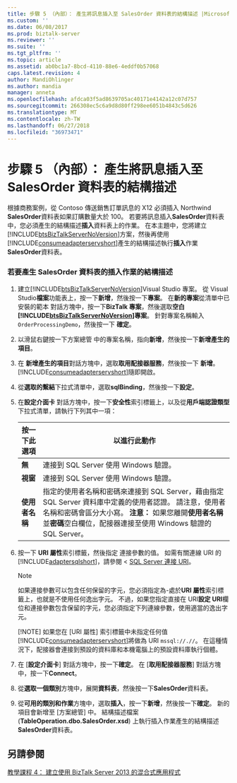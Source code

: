 ```yaml
---
title: 步驟 5 （內部）： 產生將訊息插入至 SalesOrder 資料表的結構描述 |Microsoft Docs
ms.custom: ''
ms.date: 06/08/2017
ms.prod: biztalk-server
ms.reviewer: ''
ms.suite: ''
ms.tgt_pltfrm: ''
ms.topic: article
ms.assetid: ab0bc1a7-8bcd-4110-88e6-4eddf0b57068
caps.latest.revision: 4
author: MandiOhlinger
ms.author: mandia
manager: anneta
ms.openlocfilehash: afdca03f5ad8639705ac40171e4142a12c07d757
ms.sourcegitcommit: 266308ec5c6a9d8d80ff298ee6051b4843c5d626
ms.translationtype: MT
ms.contentlocale: zh-TW
ms.lasthandoff: 06/27/2018
ms.locfileid: "36973471"
---
```

# <a name="step-5-on-premises-generate-the-schema-for-inserting-a-message-inito-salesorder-table"></a>步驟 5 （內部）： 產生將訊息插入至 SalesOrder 資料表的結構描述
根據商務案例，從 Contoso 傳送銷售訂單訊息的 X12 必須插入 Northwind **SalesOrder**資料表如果訂購數量大於 100。 若要將訊息插入**SalesOrder**資料表中，您必須產生的結構描述**插入**資料表上的作業。 在本主題中，您將建立[!INCLUDE[btsBizTalkServerNoVersion](../includes/btsbiztalkservernoversion-md.md)]方案，然後再使用[!INCLUDE[consumeadapterservshort](../includes/consumeadapterservshort-md.md)]產生的結構描述執行**插入**作業**SalesOrder**資料表。  

### <a name="to-generate-the-schema-for-insert-operation-on-salesorder-table"></a>若要產生 SalesOrder 資料表的插入作業的結構描述  

1. 建立[!INCLUDE[btsBizTalkServerNoVersion](../includes/btsbiztalkservernoversion-md.md)]Visual Studio 專案。 從 Visual Studio**檔案**功能表上，按一下**新增**，然後按一下**專案**。 在**新的專案**從清單中已安裝的範本 對話方塊中，按一下**BizTalk 專案**，然後選取**空白[!INCLUDE[btsBizTalkServerNoVersion](../includes/btsbiztalkservernoversion-md.md)]專案**。 針對專案名稱輸入`OrderProcessingDemo`，然後按一下  **確定**。  

2. 以滑鼠右鍵按一下方案總管 中的專案名稱，指向**新增**，然後按一下**新增產生的項目**。  

3. 在 **新增產生的項目**對話方塊中，選取**取用配接器服務**，然後按一下 **新增**。 [!INCLUDE[consumeadapterservshort](../includes/consumeadapterservshort-md.md)]隨即開啟。  

4. 從**選取的繫結**下拉式清單中，選取**sqlBinding**，然後按一下**設定**。  

5. 在**設定介面卡** 對話方塊中，按一下**安全性**索引標籤上，以及從**用戶端認證類型**下拉式清單，請執行下列其中一項：  


   |  按一下此選項  |                                                                                                                                                               以進行此動作                                                                                                                                                               |
   |--------------|----------------------------------------------------------------------------------------------------------------------------------------------------------------------------------------------------------------------------------------------------------------------------------------------------------------------------------------|
   |   **無**   |                                                                                                                                          連接到 SQL Server 使用 Windows 驗證。                                                                                                                                           |
   | **視窗**  |                                                                                                                                          連接到 SQL Server 使用 Windows 驗證。                                                                                                                                           |
   | **使用者名稱** | 指定的使用者名稱和密碼來連接到 SQL Server，藉由指定 SQL Server 資料庫中定義的使用者認證。 請注意，使用者名稱和密碼會區分大小寫。 **注意：** 如果您離開**使用者名稱**並**密碼**空白欄位，配接器連接至使用 Windows 驗證的 SQL Server。 |


6. 按一下  **URI 屬性**索引標籤，然後指定 連接參數的值。 如需有關連線 URI 的[!INCLUDE[adaptersqlshort](../includes/adaptersqlshort-md.md)]，請參閱 < [SQL Server 連接 URI](http://msdn.microsoft.com/library/dd788089.aspx)。  

   > [!NOTE]
   >  如果連接參數可以包含任何保留的字元，您必須指定為-處於**URI 屬性**索引標籤上，也就是不使用任何逸出字元。 不過，如果您指定直接在 URI**設定 URI**欄位和連接參數包含保留的字元，您必須指定下列連線參數，使用適當的逸出字元。  
   > 
   > [!NOTE]
   >  如果您在 [URI 屬性] 索引標籤中未指定任何值[!INCLUDE[consumeadapterservshort](../includes/consumeadapterservshort-md.md)]將做為 URI `mssql://.//`。 在這種情況下，配接器會連接到預設的資料庫和本機電腦上的預設資料庫執行個體。  

7. 在 [**設定介面卡**] 對話方塊中，按一下**確定**。 在 [**取用配接器服務**] 對話方塊中，按一下**Connect**。  

8. 從**選取一個類別**方塊中，展開**資料表**，然後按一下**SalesOrder**資料表。  

9. 從**可用的類別和作業**方塊中，選取**插入**，按一下**新增**，然後按一下**確定**。 新的項目會新增至 [方案總管] 中。 結構描述檔案 (**TableOperation.dbo.SalesOrder.xsd**) 上執行插入作業產生的結構描述**SalesOrder**資料表。  

## <a name="see-also"></a>另請參閱  
 [教學課程 4： 建立使用 BizTalk Server 2013 的混合式應用程式](../core/tutorial-4-creating-a-hybrid-application-using-biztalk-server-2013.md)